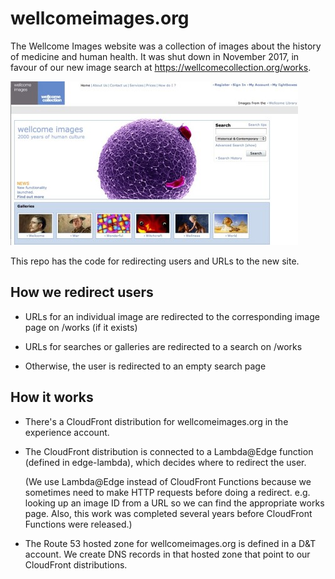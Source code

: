 # wellcomeimages.org

The Wellcome Images website was a collection of images about the history of medicine and human health.
It was shut down in November 2017, in favour of our new image search at <https://wellcomecollection.org/works>.

![Screenshot of the old Wellcome Images homepage](homepage.jpg)

This repo has the code for redirecting users and URLs to the new site.

## How we redirect users

*   URLs for an individual image are redirected to the corresponding image page on /works (if it exists)

*   URLs for searches or galleries are redirected to a search on /works

*   Otherwise, the user is redirected to an empty search page

## How it works

*   There's a CloudFront distribution for wellcomeimages.org in the experience account.

*   The CloudFront distribution is connected to a Lambda@Edge function (defined in edge-lambda), which decides where to redirect the user.

    (We use Lambda@Edge instead of CloudFront Functions because we sometimes need to make HTTP requests before doing a redirect. e.g. looking up an image ID from a URL so we can find the appropriate works page.
    Also, this work was completed several years before CloudFront Functions were released.)

*   The Route 53 hosted zone for wellcomeimages.org is defined in a D&T account.
    We create DNS records in that hosted zone that point to our CloudFront distributions.
